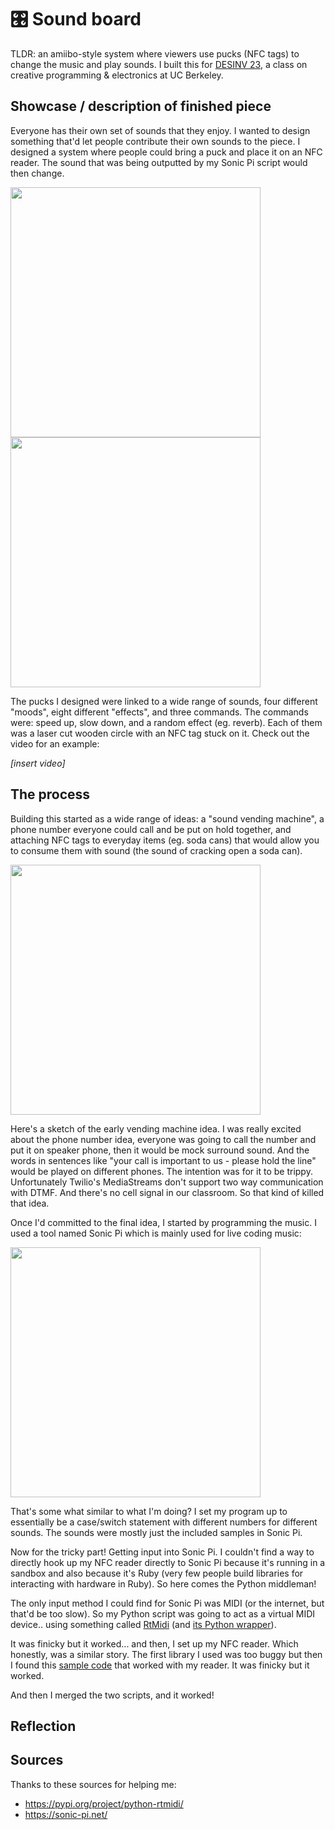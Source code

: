 # 🎛️ Sound board

TLDR: an amiibo-style system where viewers use pucks (NFC tags) to change the music and play sounds. I built this for [DESINV 23](https://classes.berkeley.edu/content/2025-spring-desinv-23-1-lec-1), a class on creative programming & electronics at UC Berkeley.

## Showcase / description of finished piece

Everyone has their own set of sounds that they enjoy. I wanted to design something that'd let people contribute their own sounds to the piece. I designed a system where people could bring a puck and place it on an NFC reader. The sound that was being outputted by my Sonic Pi script would then change.

<img src="https://github.com/user-attachments/assets/1d116a6c-9e63-49bd-8355-21b45b2759ad" width="400px" />
<img src="https://github.com/user-attachments/assets/9c77c297-c110-44fd-a6d0-d39076228350" width="400px" />

The pucks I designed were linked to a wide range of sounds, four different "moods", eight different "effects", and three commands. The commands were: speed up, slow down, and a random effect (eg. reverb). Each of them was a laser cut wooden circle with an NFC tag stuck on it. Check out the video for an example:

_[insert video]_

## The process

Building this started as a wide range of ideas: a "sound vending machine", a phone number everyone could call and be put on hold together, and attaching NFC tags to everyday items (eg. soda cans) that would allow you to consume them with sound (the sound of cracking open a soda can).

<img src="https://github.com/user-attachments/assets/823732ab-2e53-4e2b-bc3d-d4a3a5f3c1a5" width="400px" />

Here's a sketch of the early vending machine idea. I was really excited about the phone number idea, everyone was going to call the number and put it on speaker phone, then it would be mock surround sound. And the words in sentences like "your call is important to us - please hold the line" would be played on different phones. The intention was for it to be trippy. Unfortunately Twilio's MediaStreams don't support two way communication with DTMF. And there's no cell signal in our classroom. So that kind of killed that idea.

Once I'd committed to the final idea, I started by programming the music. I used a tool named Sonic Pi which is mainly used for live coding music:

<img src="https://github.com/user-attachments/assets/2ccfbb2b-6a9c-4651-a147-7e3e9a14a88f" width="400px" />

That's some what similar to what I'm doing? I set my program up to essentially be a case/switch statement with different numbers for different sounds. The sounds were mostly just the included samples in Sonic Pi. 

Now for the tricky part! Getting input into Sonic Pi. I couldn't find a way to directly hook up my NFC reader directly to Sonic Pi because it's running in a sandbox and also because it's Ruby (very few people build libraries for interacting with hardware in Ruby). So here comes the Python middleman!

The only input method I could find for Sonic Pi was MIDI (or the internet, but that'd be too slow). So my Python script was going to act as a virtual MIDI device.. using something called [RtMidi](https://github.com/thestk/rtmidi) (and [its Python wrapper](https://pypi.org/project/python-rtmidi/)).

It was finicky but it worked... and then, I set up my NFC reader. Which honestly, was a similar story. The first library I used was too buggy but then I found this [sample code](https://github.com/SaundersB/nfc-reader) that worked with my reader. It was finicky but it worked.

And then I merged the two scripts, and it worked!

## Reflection



## Sources

Thanks to these sources for helping me:

* https://pypi.org/project/python-rtmidi/
* https://sonic-pi.net/

